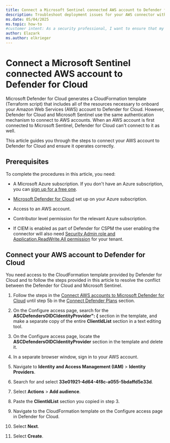 ```yaml
---
title: Connect a Microsoft Sentinel connected AWS account to Defender for Cloud
description: Troubleshoot deployment issues for your AWS connector withing Microsoft Defender for Cloud to ensure your resources are connected and protected.
ms.date: 05/04/2025
ms.topic: how-to
#customer intent: As a security professional, I want to ensure that my AWS connector is connected to Defender for Cloud correctly and i soperating the way it should be.
author: Elazark
ms.author: elkrieger
---
```


# Connect a Microsoft Sentinel connected AWS account to Defender for Cloud

Microsoft Defender for Cloud generates a CloudFormation template (Terraform script) that includes all of the resources necessary to onboard your Amazon Web Services (AWS) account to Defender for Cloud. However, Defender for Cloud and Microsoft Sentinel use the same authentication mechanism to connect to AWS accounts. When an AWS account is first connected to Microsoft Sentinel, Defender for Cloud can't connect to it as well.

This article guides you through the steps to connect your AWS account to Defender for Cloud and ensure it operates correctly.

## Prerequisites

To complete the procedures in this article, you need:

- A Microsoft Azure subscription. If you don't have an Azure subscription, you can [sign up for a free one](https://azure.microsoft.com/pricing/free-trial/).

- [Microsoft Defender for Cloud](get-started.md#enable-defender-for-cloud-on-your-azure-subscription) set up on your Azure subscription.

- Access to an AWS account.

- Contributor level permission for the relevant Azure subscription.
  
- If CIEM is enabled as part of Defender for CSPM the user enabling the connector will also need [Security Admin role and Application.ReadWrite.All permission](enable-permissions-management.md#before-you-start) for your tenant.

## Connect your AWS account to Defender for Cloud

 You need access to the CloudFormation template provided by Defender for Cloud and to follow the steps provided in this article to resolve the conflict between the Defender for Cloud and Microsoft Sentinel.

1. Follow the steps in the [Connect AWS accounts to Microsoft Defender for Cloud](quickstart-onboard-aws.md) until step 5b in the [Connect Defender Plans](quickstart-onboard-aws.md#select-defender-plans) section.

1. On the Configure access page, search for the **ASCDefendersOIDCIdentityProvider": {** section in the template, and make a separate copy of the entire **ClientIdList** section in a text editing tool.

1. On the Configure access page, locate the **ASCDefendersOIDCIdentityProvider** section in the template and delete it.

1. In a separate browser window, sign in to your AWS account.

1. Navigate to **Identity and Access Management (IAM)** > **Identity Providers**.

1. Search for and select **33e01921-4d64-4f8c-a055-5bdaffd5e33d**.

1. Select **Actions** > **Add audience**.

1. Paste the **ClientIdList** section you copied in step 3.

1. Navigate to the CloudFormation template on the Configure access page in Defender for Cloud.

1. Select **Next**.

1. Select **Create**.